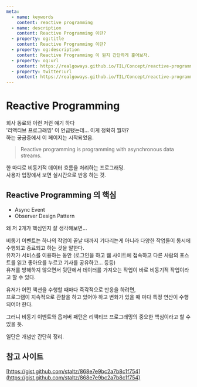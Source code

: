 ```yaml
---
meta:
  - name: keywords
    content: reactive programming
  - name: description
    content: Reactive Programming 이란?
  - property: og:title
    content: Reactive Programming 이란?
  - property: og:description
    content: Reactive Programming 이 뭔지 간단하게 훑어보자.
  - property: og:url
    content: https://realgoways.github.io/TIL/Concept/reactive-programming.html
  - property: twitter:url
    content: https://realgoways.github.io/TIL/Concept/reactive-programming.html
---
```


# Reactive Programming

회사 동료와 이런 저런 얘기 하다  
'리액티브 프로그래밍' 이 언급됐는데... 이게 정확히 뭘까?  
하는 궁금증에서 이 페이지는 시작되었음.

> Reactive programming is programming with asynchronous data streams.

한 마디로 비동기적 데이터 흐름을 처리하는 프로그래밍.  
사용자 입장에서 보면 실시간으로 반응 하는 것.  

## Reactive Programming 의 핵심
- Async Event
- Observer Design Pattern

왜 저 2개가 핵심인지 잘 생각해보면... 

비동기 이벤트는 하나의 작업이 끝날 때까지 기다리는게 아니라 다양한 작업들이 동시에 수행되고 종료되고 하는 것을 말한다.  
유저가 서비스를 이용하는 동안 (로그인을 하고 웹 사이트에 접속하고 다른 사람의 포스트를 읽고 좋아요를 누르고 기사를 공유하고... 등등)  
유저를 방해하지 않으면서 뒷단에서 데이터를 가져오는 작업이 바로 비동기적 작업이라고 할 수 있다.  

유저가 어떤 액션을 수행할 때마다 즉각적으로 반응을 하려면,  
프로그램이 지속적으로 관찰을 하고 있어야 하고 변화가 있을 때 마다 특정 연산이 수행되어야 한다.  

그러니 비동기 이벤트와 옵저버 패턴은 리액티브 프로그래밍의 중요한 핵심이라고 할 수 있을 듯.  


일단은 개념만 간단히 정리.  


## 참고 사이트

[https://gist.github.com/staltz/868e7e9bc2a7b8c1f754](https://gist.github.com/staltz/868e7e9bc2a7b8c1f754)